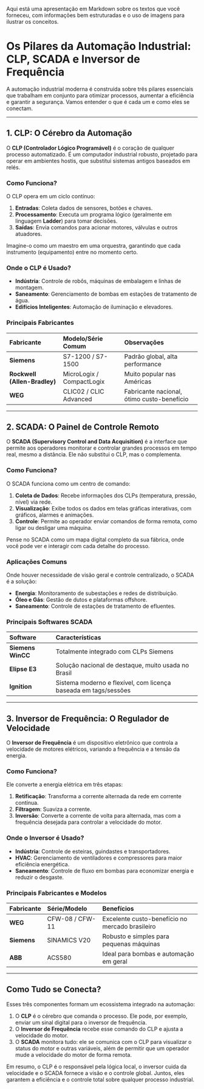 Aqui está uma apresentação em Markdown sobre os textos que você forneceu, com informações bem estruturadas e o uso de imagens para ilustrar os conceitos.

# Os Pilares da Automação Industrial: CLP, SCADA e Inversor de Frequência

A automação industrial moderna é construída sobre três pilares essenciais que trabalham em conjunto para otimizar processos, aumentar a eficiência e garantir a segurança. Vamos entender o que é cada um e como eles se conectam.

-----

## 1\. CLP: O Cérebro da Automação

O **CLP (Controlador Lógico Programável)** é o coração de qualquer processo automatizado. É um computador industrial robusto, projetado para operar em ambientes hostis, que substitui sistemas antigos baseados em relés.

### Como Funciona?

O CLP opera em um ciclo contínuo:

1.  **Entradas**: Coleta dados de sensores, botões e chaves.
2.  **Processamento**: Executa um programa lógico (geralmente em linguagem **Ladder**) para tomar decisões.
3.  **Saídas**: Envia comandos para acionar motores, válvulas e outros atuadores.

Imagine-o como um maestro em uma orquestra, garantindo que cada instrumento (equipamento) entre no momento certo.

### Onde o CLP é Usado?

  * **Indústria**: Controle de robôs, máquinas de embalagem e linhas de montagem.
  * **Saneamento**: Gerenciamento de bombas em estações de tratamento de água.
  * **Edifícios Inteligentes**: Automação de iluminação e elevadores.

### Principais Fabricantes

| Fabricante | Modelo/Série Comum | Observações |
| :--- | :--- | :--- |
| **Siemens** | S7-1200 / S7-1500 | Padrão global, alta performance |
| **Rockwell (Allen-Bradley)** | MicroLogix / CompactLogix | Muito popular nas Américas |
| **WEG** | CLIC02 / CLIC Advanced | Fabricante nacional, ótimo custo-benefício |

-----

## 2\. SCADA: O Painel de Controle Remoto

O **SCADA (Supervisory Control and Data Acquisition)** é a interface que permite aos operadores monitorar e controlar grandes processos em tempo real, mesmo a distância. Ele não substitui o CLP, mas o complementa.

### Como Funciona?

O SCADA funciona como um centro de comando:

1.  **Coleta de Dados**: Recebe informações dos CLPs (temperatura, pressão, nível) via rede.
2.  **Visualização**: Exibe todos os dados em telas gráficas interativas, com gráficos, alarmes e animações.
3.  **Controle**: Permite ao operador enviar comandos de forma remota, como ligar ou desligar uma máquina.

Pense no SCADA como um mapa digital completo da sua fábrica, onde você pode ver e interagir com cada detalhe do processo.

### Aplicações Comuns

Onde houver necessidade de visão geral e controle centralizado, o SCADA é a solução:

  * **Energia**: Monitoramento de subestações e redes de distribuição.
  * **Óleo e Gás**: Gestão de dutos e plataformas offshore.
  * **Saneamento**: Controle de estações de tratamento de efluentes.

### Principais Softwares SCADA

| Software | Características |
| :--- | :--- |
| **Siemens WinCC** | Totalmente integrado com CLPs Siemens |
| **Elipse E3** | Solução nacional de destaque, muito usada no Brasil |
| **Ignition** | Sistema moderno e flexível, com licença baseada em tags/sessões |

-----

## 3\. Inversor de Frequência: O Regulador de Velocidade

O **Inversor de Frequência** é um dispositivo eletrônico que controla a velocidade de motores elétricos, variando a frequência e a tensão da energia.

### Como Funciona?

Ele converte a energia elétrica em três etapas:

1.  **Retificação**: Transforma a corrente alternada da rede em corrente contínua.
2.  **Filtragem**: Suaviza a corrente.
3.  **Inversão**: Converte a corrente de volta para alternada, mas com a frequência desejada para controlar a velocidade do motor.

### Onde o Inversor é Usado?

  * **Indústria**: Controle de esteiras, guindastes e transportadores.
  * **HVAC**: Gerenciamento de ventiladores e compressores para maior eficiência energética.
  * **Saneamento**: Controle de fluxo em bombas para economizar energia e reduzir o desgaste.

### Principais Fabricantes e Modelos

| Fabricante | Série/Modelo | Benefícios |
| :--- | :--- | :--- |
| **WEG** | CFW-08 / CFW-11 | Excelente custo-benefício no mercado brasileiro |
| **Siemens** | SINAMICS V20 | Robusto e simples para pequenas máquinas |
| **ABB** | ACS580 | Ideal para bombas e automação em geral |

-----

## Como Tudo se Conecta?

Esses três componentes formam um ecossistema integrado na automação:

1.  O **CLP** é o cérebro que comanda o processo. Ele pode, por exemplo, enviar um sinal digital para o inversor de frequência.
2.  O **Inversor de Frequência** recebe esse comando do CLP e ajusta a velocidade do motor.
3.  O **SCADA** monitora tudo: ele se comunica com o CLP para visualizar o status do motor e outras variáveis, além de permitir que um operador mude a velocidade do motor de forma remota.

Em resumo, o CLP é o responsável pela lógica local, o inversor cuida da velocidade e o SCADA fornece a visão e o controle global. Juntos, eles garantem a eficiência e o controle total sobre qualquer processo industrial.
